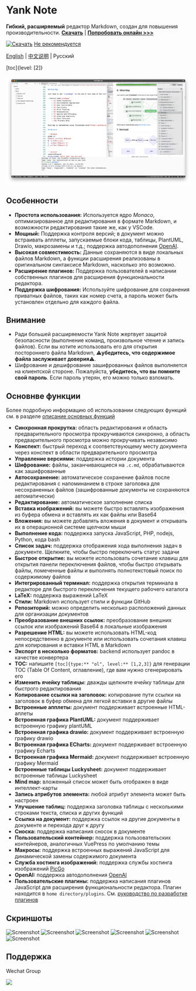 # Yank Note

**Гибкий, расширяемый** редактор Markdown, создан для повышения производительности. **[Скачать](https://github.com/purocean/yn/releases)** | **[Попробовать онлайн >>>](https://demo.yank-note.com/)**


[![Скачать](./help/mas_en.svg?.inline)](https://apps.apple.com/cn/app/yank-note/id1551528618) [Не рекомендуется](https://github.com/purocean/yn/issues/65#issuecomment-1065799677)

[English](./README.md) | [中文说明](./README_ZH-CN.md) | Русский

[toc]{level: [2]}

![Screenshot](./help/1.png)

## Особенности

- **Простота использования:** Используется ядро *Monaco*, оптимизированное для редактирования в формате Markdown, и возможности редактирования такие же, как у VSCode.
- **Мощный:** Поддержка контроля версий; в документ можно встраивать апплеты, запускаемые блоки кода, таблицы, PlantUML, Drawio, макрозамены и т.д.; поддержка автодополнения [OpenAI](https://openai.com).
- **Высокая совместимость:** Данные сохраняются в виде локальных файлов Markdown, а функции расширения реализованы в оригинальном синтаксисе Markdown, насколько это возможно.
- **Расширение плагинов:** Поддержка пользователей в написании собственных плагинов для расширения функциональности редактора.
- **Поддержка шифрования:** Используйте шифрование для сохранения приватных файлов, таких как номер счета, а пароль может быть установлен отдельно для каждого файла.

## Внимание

- Ради большей расширяемости Yank Note жертвует защитой безопасности (выполнение команд, произвольное чтение и запись файлов). Если вы хотите использовать его для открытия постороннего файла Markdown, ⚠️**убедитесь, что содержимое файла заслуживает доверия**⚠️.
- Шифрование и дешифрование зашифрованных файлов выполняется на клиентской стороне. Пожалуйста, **убедитесь, что вы помните свой пароль**. Если пароль утерян, его можно только взломать.

## Основнве функции

Более подробную информацию об использовании следующих функций см. в разделе [описание основных функций](./help/FEATURES.md)

- **Синхронная прокрутка:** область редактирования и область предварительного просмотра прокручиваются синхронно, а область предварительного просмотра можно прокручивать независимо
- **Конспект:** быстрый переход к соответствующему месту документа через конспект в области предварительного просмотра
- **Управление версиями:** поддержка истории документа
- **Шифрование:** файлы, заканчивающиеся на `.c.md`, обрабатываются как зашифрованные
- **Автосохранение:** автоматическое сохранение файлов после редактирования с напоминанием в строке заголовка для несохраненных файлов (зашифрованные документы не сохраняются автоматически)
- **Редактирование:** автоматическое заполнение списка
- **Вставка изображений:** вы можете быстро вставлять изображения из буфера обмена и вставлять их как файлы или Base64
- **Вложения:** вы можете добавлять вложения в документ и открывать их в операционной системе щелчком мыши
- **Выполнение кода:** поддержка запуска JavaScript, PHP, nodejs, Python, кода bash
- **Список задач:** поддержка отображения хода выполнения задач в документе. Щелкните, чтобы быстро переключить статус задачи
- **Быстрое открытие:** вы можете использовать сочетание клавиш для открытия панели переключения файлов, чтобы быстро открывать файлы, помеченные файлы и выполнять полнотекстовый поиск по содержимому файлов
- **Интегрированный терминал:** поддержка открытия терминала в редакторе для быстрого переключения текущего рабочего каталога
- **LaTeX:** поддержка выражений LaTeX
- **Стили:** Markdown использует стили и функции GitHub
- **Репозиторий:** можно определить несколько расположений данных для организации документов
- **Преобразование внешних ссылок:** преобразование внешних ссылок или изображений Base64 в локальные изображения
- **Разрешение HTML:** вы можете использовать HTML-код непосредственно в документе или использовать сочетания клавиш для копирования и вставки HTML в Markdown
- **Экспорт в несколько форматов:** backend использует pandoc в качестве конвертера
- **TOC:** напишите `[toc]{type:** "ol", level:** [1,2,3]}` для генерации TOC (Table Of Content, оглавление), где вам нужно сгенерировать его
- **Изменить ячейку таблицы:** дважды щелкните ячейку таблицы для быстрого редактирования
- **Копирование ссылки на заголовок:** копирование пути ссылки на заголовок в буфер обмена для легкой вставки в другие файлы
- **Встроенные апплеты:** документ поддерживает встроенные HTML-аплеты
- **Встроенная графика PlantUML:** документ поддерживает встроенную графику plantUML
- **Встроенная графика drawio:** документ поддерживает встроенную графику drawio
- **Встроенная графика ECharts:** документ поддерживает встроенную графику Echarts
- **Встроенная графика Mermaid:** документ поддерживает встроенную графику Mermaid
- **Встроенные таблицы Luckysheet:** документ поддерживает встроенные таблицы Luckysheet
- **Mind map:** вложенный список может быть отображен в виде интеллект-карты
- **Запись атрибутов элемента:** любой атрибут элемента может быть настроен
- **Улучшение таблиц:** поддержка заголовка таблицы с несколькими строками текста, списка и других функций
- **Ссылка на документ:** поддержка ссылок на другие документы в документе и перехода друг к другу
- **Сноска:** поддержка написания сносок в документе
- **Пользовательский контейнер:** поддержка пользовательских контейнеров, аналогичных VuePress по умолчанию темы
- **Макросы:** поддержка встроенных выражений JavaScript для динамической замены содержимого документа
- **Служба хостинга изображений:** поддержка службы хостинга изображений [PicGo](https://picgo.github.io/PicGo-Doc/)
- **OpenAI:** поддержка автодополнения [OpenAI](https://openai.com)
- **Пользовательские плагины:** поддержка написания плагинов JavaScript для расширения функциональности редактора. Плагин находится в `home directory/plugins`. См. [руководство по разработке плагинов](./help/PLUGIN.md)

## Скриншоты

![Screenshot](./help/6.png)
![Screenshot](./help/7.png)
![Screenshot](./help/2.png)
![Screenshot](./help/3.png)
![Screenshot](./help/4.png)
![Screenshot](./help/5.png)

## Поддержка

Wechat Group

<img src="./help/qrcode-wechat.jpg?.inline" width="150">
